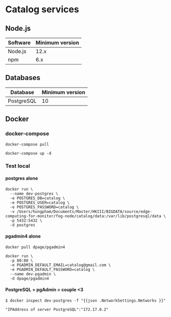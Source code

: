 # Catalog services

## Node.js

| Software | Minimum version |
| -------- | --------------- |
| Node.js  | 12.x            |
| npm      | 6.x             |

## Databases

| Database   | Minimum version |
| ---------- | --------------- |
| PostgreSQL | 10              |

## Docker

### docker-compose

```
docker-compose pull
```

```
docker-compose up -d
```

### Test local

#### postgres alone

```
docker run \
  --name dev-postgres \
  -e POSTGRES_DB=catalog \
  -e POSTGRES_USER=catalog \
  -e POSTGRES_PASSWORD=catalog \
  -v /Users/hungpham/Documents/Master/HKIII/BIGDATA/source/edge-computing-for-monitor/fog-node/catalog/data:/var/lib/postgresql/data \
  -p 5432:5432 \
  -d postgres
```

#### pgadmin4 alone

```
docker pull dpage/pgadmin4
```

```
docker run \
  -p 80:80 \
  -e PGADMIN_DEFAULT_EMAIL=catalog@gmail.com \
  -e PGADMIN_DEFAULT_PASSWORD=catalog \
  --name dev-pgadmin \
  -d dpage/pgadmin4
```

#### PostgreSQL + pgAdmin = couple <3

```
$ docker inspect dev-postgres -f "{{json .NetworkSettings.Networks }}"
```

```
"IPAddress of server PostgreSQL":"172.17.0.2"
```